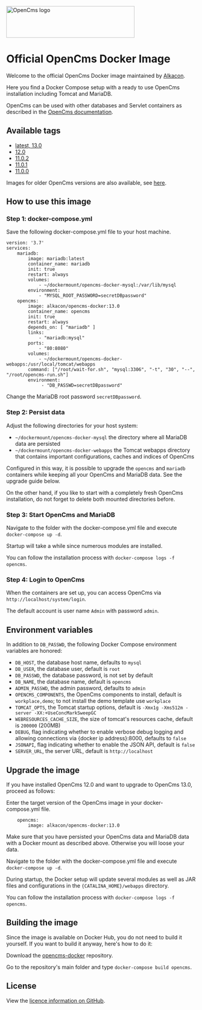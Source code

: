<p>
  <a href="http://opencms.org/" alt="OpenCms">
    <img src="https://www.alkacon.com/export/shared/web/logos/opencms-logo.svg" alt="OpenCms logo" width="340" height="84">
  </a>
</p>

# Official OpenCms Docker Image

Welcome to the official OpenCms Docker image maintained by [Alkacon](https://github.com/alkacon/).

Here you find a Docker Compose setup with a ready to use OpenCms installation including Tomcat and MariaDB.

OpenCms can be used with other databases and Servlet containers as described in the [OpenCms documentation](https://documentation.opencms.org).

## Available tags

* [latest, 13.0](https://github.com/alkacon/opencms-docker/blob/13.0/image/Dockerfile)
* [12.0](https://github.com/alkacon/opencms-docker/blob/12.0/image/Dockerfile)
* [11.0.2](https://github.com/alkacon/opencms-docker/blob/11.0.2/image/Dockerfile)
* [11.0.1](https://github.com/alkacon/opencms-docker/blob/11.0.1/image/Dockerfile)
* [11.0.0](https://github.com/alkacon/opencms-docker/blob/11.0.0/image/Dockerfile)

Images for older OpenCms versions are also available, see [here](https://github.com/alkacon/opencms-docker/blob/pre_11_images/README.md).

## How to use this image

### Step 1: docker-compose.yml

Save the following docker-compose.yml file to your host machine.

```
version: '3.7'
services:
    mariadb:
        image: mariadb:latest
        container_name: mariadb
        init: true
        restart: always
        volumes:
            - ~/dockermount/opencms-docker-mysql:/var/lib/mysql
        environment:
            - "MYSQL_ROOT_PASSWORD=secretDBpassword"
    opencms:
        image: alkacon/opencms-docker:13.0
        container_name: opencms
        init: true
        restart: always
        depends_on: [ "mariadb" ]
        links:
            - "mariadb:mysql"
        ports:
            - "80:8080"
        volumes:
            - ~/dockermount/opencms-docker-webapps:/usr/local/tomcat/webapps
        command: ["/root/wait-for.sh", "mysql:3306", "-t", "30", "--", "/root/opencms-run.sh"]
        environment:
             - "DB_PASSWD=secretDBpassword"
```

Change the MariaDB root password `secretDBpassword`.

### Step 2: Persist data

Adjust the following directories for your host system:

* `~/dockermount/opencms-docker-mysql` the directory where all MariaDB data are persisted
* `~/dockermount/opencms-docker-webapps` the Tomcat webapps directory that contains important configurations, caches and indices of OpenCms

Configured in this way, it is possible to upgrade the `opencms` and `mariadb` containers while keeping all your OpenCms and MariaDB data. See the upgrade guide below.

On the other hand, if you like to start with a completely fresh OpenCms installation, do not forget to delete both mounted directories before.

### Step 3: Start OpenCms and MariaDB

Navigate to the folder with the docker-compose.yml file and execute `docker-compose up -d`.

Startup will take a while since numerous modules are installed.

You can follow the installation process with `docker-compose logs -f opencms`.

### Step 4: Login to OpenCms

When the containers are set up, you can access OpenCms via `http://localhost/system/login`.

The default account is user name `Admin` with password `admin`.

## Environment variables

In addition to `DB_PASSWD`, the following Docker Compose environment variables are honored:

* `DB_HOST`, the database host name, defaults to `mysql`
* `DB_USER`, the database user, default is `root`
* `DB_PASSWD`, the database password, is not set by default
* `DB_NAME`, the database name, default is `opencms`
* `ADMIN_PASSWD`, the admin password, defaults to `admin`
* `OPENCMS_COMPONENTS`, the OpenCms components to install, default is `workplace,demo`; to not install the demo template use `workplace`
* `TOMCAT_OPTS`, the Tomcat startup options, default is `-Xmx1g -Xms512m -server -XX:+UseConcMarkSweepGC`
* `WEBRESOURCES_CACHE_SIZE`, the size of tomcat's resources cache, default is `200000` (200MB)
* `DEBUG`, flag indicating whether to enable verbose debug logging and allowing connections via {docker ip address}:8000, defaults to `false`
* `JSONAPI`, flag indicating whether to enable the JSON API, default is `false`
* `SERVER_URL`, the server URL, default is `http://localhost`

## Upgrade the image

If you have installed OpenCms 12.0 and want to upgrade to OpenCms 13.0, proceed as follows:

Enter the target version of the OpenCms image in your docker-compose.yml file.

```
    opencms:
        image: alkacon/opencms-docker:13.0
```

Make sure that you have persisted your OpenCms data and MariaDB data with a Docker mount as described above. Otherwise you will loose your data.

Navigate to the folder with the docker-compose.yml file and execute `docker-compose up -d`.

During startup, the Docker setup will update several modules as well as JAR files and configurations in the `{CATALINA_HOME}/webapps` directory.

You can follow the installation process with `docker-compose logs -f opencms`.

## Building the image

Since the image is available on Docker Hub, you do not need to build it yourself. If you want to build it anyway, here's how to do it:

Download the [opencms-docker](https://github.com/alkacon/opencms-docker) repository.

Go to the repository's main folder and type `docker-compose build opencms`.

## License

View the [licence information on GitHub](https://github.com/alkacon/opencms-docker/blob/master/LICENSE).
